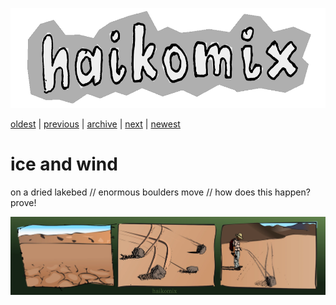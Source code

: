 <p align="center">
<img src="logo.gif" alt="logo" height="160" />
</p>

[oldest](drifting-off.md) | 
[previous](dainties.md) | 
[archive](ARCHIVE.md) | 
[next](raven.md) | 
[newest](README.md)

# ice and wind

on a dried lakebed // enormous boulders move // how does this happen? prove!

<img src="wind.webp" alt="ice and wind  :: on a dried lakebed // enormous boulders move // how does this happen? prove!" title="lód i wiatr :: po wyschłym jeziora dnie // ogromne głazy przesuwają się // jak to się dzieje, kto wie?" />
